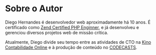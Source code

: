 # Sobre o Autor

Diego Hernandes é desenvolvedor web aproximadamente há 10 anos. 
É certificado como [Zend Certified PHP Enginner](https://www.zend.com/en/yellow-pages/ZEND026619), e já desenvolveu e gerenciou diversos projetos web de missão crítica.

Atualmente, Diego divide seu tempo entre as atividades de CTO
na [Kino Contabilidade Online](https://sejakino.com.br) e à produção de conteúdo no [CODECASTS](https://codecasts.com.br).
